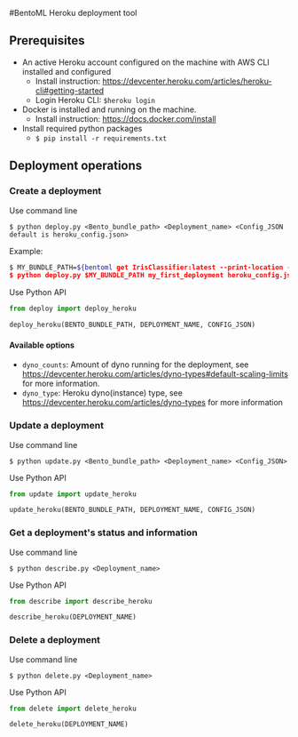 #BentoML Heroku deployment tool


## Prerequisites

- An active Heroku account configured on the machine with AWS CLI installed and configured
    - Install instruction: https://devcenter.heroku.com/articles/heroku-cli#getting-started
    - Login Heroku CLI: `$heroku login`
- Docker is installed and running on the machine.
    - Install instruction: https://docs.docker.com/install
- Install required python packages
    - `$ pip install -r requirements.txt`
    

## Deployment operations

### Create a deployment

Use command line
```commandline
$ python deploy.py <Bento_bundle_path> <Deployment_name> <Config_JSON default is heroku_config.json>
```

Example:
```bash
$ MY_BUNDLE_PATH=${bentoml get IrisClassifier:latest --print-location -q)
$ python deploy.py $MY_BUNDLE_PATH my_first_deployment heroku_config.json
```

Use Python API
```python
from deploy import deploy_heroku

deploy_heroku(BENTO_BUNDLE_PATH, DEPLOYMENT_NAME, CONFIG_JSON)
```

#### Available options

* `dyno_counts`: Amount of dyno running for the deployment, see https://devcenter.heroku.com/articles/dyno-types#default-scaling-limits for more information.
* `dyno_type`: Heroku dyno(instance) type, see https://devcenter.heroku.com/articles/dyno-types for more information

### Update a deployment

Use command line
```commandline
$ python update.py <Bento_bundle_path> <Deployment_name> <Config_JSON>
```

Use Python API
```python
from update import update_heroku

update_heroku(BENTO_BUNDLE_PATH, DEPLOYMENT_NAME, CONFIG_JSON)
```

### Get a deployment's status and information

Use command line
```commandline
$ python describe.py <Deployment_name>
```

Use Python API
```python
from describe import describe_heroku

describe_heroku(DEPLOYMENT_NAME)
```

### Delete a deployment

Use command line
```commandline
$ python delete.py <Deployment_name>
```

Use Python API
```python
from delete import delete_heroku

delete_heroku(DEPLOYMENT_NAME)
```
